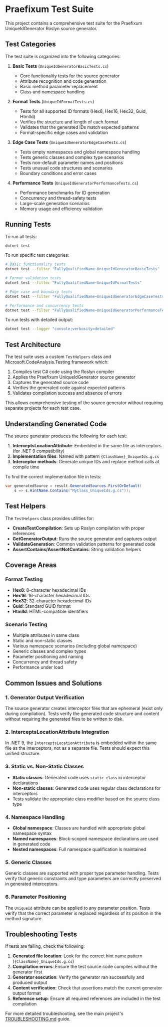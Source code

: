 # Praefixum Test Suite

This project contains a comprehensive test suite for the Praefixum UniqueIdGenerator Roslyn source generator.

## Test Categories

The test suite is organized into the following categories:

1. **Basic Tests** (`UniqueIdGeneratorBasicTests.cs`)
   - Core functionality tests for the source generator
   - Attribute recognition and code generation
   - Basic method parameter replacement
   - Class and namespace handling

2. **Format Tests** (`UniqueIdFormatTests.cs`)
   - Tests for all supported ID formats (Hex8, Hex16, Hex32, Guid, HtmlId)
   - Verifies the structure and length of each format
   - Validates that the generated IDs match expected patterns
   - Format-specific edge cases and validation

3. **Edge Case Tests** (`UniqueIdGeneratorEdgeCaseTests.cs`)
   - Tests empty namespaces and global namespace handling
   - Tests generic classes and complex type scenarios
   - Tests non-default parameter names and positions
   - Tests unusual code structures and scenarios
   - Boundary conditions and error cases

4. **Performance Tests** (`UniqueIdGeneratorPerformanceTests.cs`)
   - Performance benchmarks for ID generation
   - Concurrency and thread-safety tests
   - Large-scale generation scenarios
   - Memory usage and efficiency validation

## Running Tests

To run all tests:

```bash
dotnet test
```

To run specific test categories:

```bash
# Basic functionality tests
dotnet test --filter "FullyQualifiedName~UniqueIdGeneratorBasicTests"

# Format validation tests  
dotnet test --filter "FullyQualifiedName~UniqueIdFormatTests"

# Edge case and boundary tests
dotnet test --filter "FullyQualifiedName~UniqueIdGeneratorEdgeCaseTests"

# Performance and concurrency tests
dotnet test --filter "FullyQualifiedName~UniqueIdGeneratorPerformanceTests"
```

To run tests with detailed output:

```bash
dotnet test --logger "console;verbosity=detailed"
```

## Test Architecture

The test suite uses a custom `TestHelpers` class and Microsoft.CodeAnalysis.Testing framework which:

1. Compiles test C# code using the Roslyn compiler
2. Applies the Praefixum UniqueIdGenerator source generator
3. Captures the generated source code
4. Verifies the generated code against expected patterns
5. Validates compilation success and absence of errors

This allows comprehensive testing of the source generator without requiring separate projects for each test case.

## Understanding Generated Code

The source generator produces the following for each test:

1. **InterceptsLocationAttribute**: Embedded in the same file as interceptors (for .NET 9 compatibility)
2. **Implementation files**: Named with pattern `{ClassName}_UniqueIds.g.cs`
3. **Interceptor methods**: Generate unique IDs and replace method calls at compile time

To find the correct implementation file in tests:

```csharp
var generatedSource = result.GeneratedSources.FirstOrDefault(
    s => s.HintName.Contains("MyClass_UniqueIds.g.cs"));
```

## Test Helpers

The `TestHelpers` class provides utilities for:

- **CreateTestCompilation**: Sets up Roslyn compilation with proper references
- **GetGeneratorOutput**: Runs the source generator and captures output
- **ValidateGeneration**: Common validation patterns for generated code
- **AssertContains/AssertNotContains**: String validation helpers

## Coverage Areas

### Format Testing

- **Hex8**: 8-character hexadecimal IDs
- **Hex16**: 16-character hexadecimal IDs  
- **Hex32**: 32-character hexadecimal IDs
- **Guid**: Standard GUID format
- **HtmlId**: HTML-compatible identifiers

### Scenario Testing

- Multiple attributes in same class
- Static and non-static classes
- Various namespace scenarios (including global namespace)
- Generic classes and complex types
- Parameter positioning and naming
- Concurrency and thread safety
- Performance under load

## Common Issues and Solutions

### 1. Generator Output Verification

The source generator creates interceptor files that are ephemeral (exist only during compilation). Tests verify the generated code structure and content without requiring the generated files to be written to disk.

### 2. InterceptsLocationAttribute Integration

In .NET 9, the `InterceptsLocationAttribute` is embedded within the same file as the interceptors, not as a separate file. Tests should expect this unified structure.

### 3. Static vs. Non-Static Classes

- **Static classes**: Generated code uses `static class` in interceptor declarations
- **Non-static classes**: Generated code uses regular class declarations for interceptors
- Tests validate the appropriate class modifier based on the source class type

### 4. Namespace Handling

- **Global namespace**: Classes are handled with appropriate global namespace syntax
- **Named namespaces**: Block-scoped namespace declarations are used in generated code
- **Nested namespaces**: Full namespace qualification is maintained

### 5. Generic Classes

Generic classes are supported with proper type parameter handling. Tests verify that generic constraints and type parameters are correctly preserved in generated interceptors.

### 6. Parameter Positioning

The `UniqueId` attribute can be applied to any parameter position. Tests verify that the correct parameter is replaced regardless of its position in the method signature.

## Troubleshooting Tests

If tests are failing, check the following:

1. **Generated file location**: Look for the correct hint name pattern (`{ClassName}_UniqueIds.g.cs`)
2. **Compilation errors**: Ensure the test source code compiles without the generator first
3. **Generator execution**: Verify the generator ran successfully and produced output
4. **Content verification**: Check that assertions match the current generator output format
5. **Reference setup**: Ensure all required references are included in the test compilation

For more detailed troubleshooting, see the main project's [TROUBLESHOOTING.md](../docs/TROUBLESHOOTING.md) guide.
